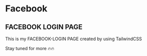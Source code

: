 # Facebook
<h2>FACEBOOK LOGIN PAGE </h2>
<p>This is my FACEBOOK-LOGIN PAGE created by using TailwindCSS </p>
<p>Stay tuned for more 🔥🔥</p>
